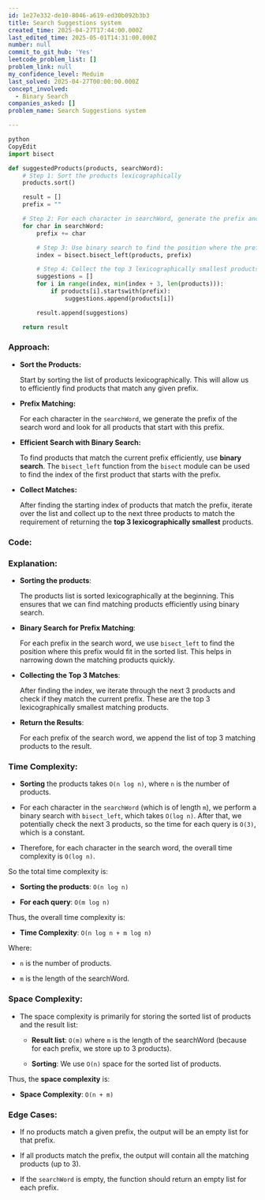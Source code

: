 ```yaml
---
id: 1e27e332-de10-8046-a619-ed30b092b3b3
title: Search Suggestions system
created_time: 2025-04-27T17:44:00.000Z
last_edited_time: 2025-05-01T14:31:00.000Z
number: null
commit_to_git_hub: 'Yes'
leetcode_problem_list: []
problem_link: null
my_confidence_level: Meduim
last_solved: 2025-04-27T00:00:00.000Z
concept_involved:
  - Binary Search
companies_asked: []
problem_name: Search Suggestions system

---
```


```python
python
CopyEdit
import bisect

def suggestedProducts(products, searchWord):
    # Step 1: Sort the products lexicographically
    products.sort()

    result = []
    prefix = ""

    # Step 2: For each character in searchWord, generate the prefix and find matching products
    for char in searchWord:
        prefix += char

        # Step 3: Use binary search to find the position where the prefix could be inserted
        index = bisect.bisect_left(products, prefix)

        # Step 4: Collect the top 3 lexicographically smallest products that match the prefix
        suggestions = []
        for i in range(index, min(index + 3, len(products))):
            if products[i].startswith(prefix):
                suggestions.append(products[i])

        result.append(suggestions)

    return result


```

### Approach:

*   **Sort the Products:**

    Start by sorting the list of products lexicographically. This will allow us to efficiently find products that match any given prefix.

*   **Prefix Matching:**

    For each character in the `searchWord`, we generate the prefix of the search word and look for all products that start with this prefix.

*   **Efficient Search with Binary Search:**

    To find products that match the current prefix efficiently, use **binary search**. The `bisect_left` function from the `bisect` module can be used to find the index of the first product that starts with the prefix.

*   **Collect Matches:**

    After finding the starting index of products that match the prefix, iterate over the list and collect up to the next three products to match the requirement of returning the **top 3 lexicographically smallest** products.

### Code:

### Explanation:

*   **Sorting the products**:

    The products list is sorted lexicographically at the beginning. This ensures that we can find matching products efficiently using binary search.

*   **Binary Search for Prefix Matching**:

    For each prefix in the search word, we use `bisect_left` to find the position where this prefix would fit in the sorted list. This helps in narrowing down the matching products quickly.

*   **Collecting the Top 3 Matches**:

    After finding the index, we iterate through the next 3 products and check if they match the current prefix. These are the top 3 lexicographically smallest matching products.

*   **Return the Results**:

    For each prefix of the search word, we append the list of top 3 matching products to the result.

### Time Complexity:

*   **Sorting** the products takes `O(n log n)`, where `n` is the number of products.

*   For each character in the `searchWord` (which is of length `m`), we perform a binary search with `bisect_left`, which takes `O(log n)`. After that, we potentially check the next 3 products, so the time for each query is `O(3)`, which is a constant.

*   Therefore, for each character in the search word, the overall time complexity is `O(log n)`.

So the total time complexity is:

*   **Sorting the products**: `O(n log n)`

*   **For each query**: `O(m log n)`

Thus, the overall time complexity is:

*   **Time Complexity**: `O(n log n + m log n)`

Where:

*   `n` is the number of products.

*   `m` is the length of the searchWord.

### Space Complexity:

*   The space complexity is primarily for storing the sorted list of products and the result list:

    *   **Result list**: `O(m)` where `m` is the length of the searchWord (because for each prefix, we store up to 3 products).

    *   **Sorting**: We use `O(n)` space for the sorted list of products.

Thus, the **space complexity** is:

*   **Space Complexity**: `O(n + m)`

### Edge Cases:

*   If no products match a given prefix, the output will be an empty list for that prefix.

*   If all products match the prefix, the output will contain all the matching products (up to 3).

*   If the `searchWord` is empty, the function should return an empty list for each prefix.
